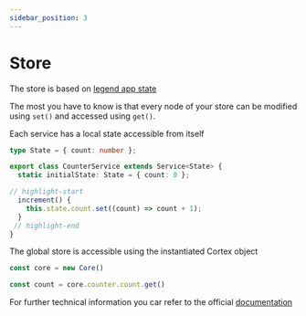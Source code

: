 ```yaml
---
sidebar_position: 3
---
```


# Store

The store is based on [legend app state](https://legendapp.com/open-source/state/)

The most you have to know is that every node of your store can be modified using `set()` and accessed using `get()`.

Each service has a local state accessible from itself

```ts
type State = { count: number };

export class CounterService extends Service<State> {
  static initialState: State = { count: 0 };

// highlight-start
  increment() {
    this.state.count.set((count) => count + 1);
  }
 // highlight-end
}
```

The global store is accessible using the instantiated Cortex object

```ts
const core = new Core()

const count = core.counter.count.get()
```

For further technical information you car refer to the official [documentation](https://legendapp.com/open-source/state/)